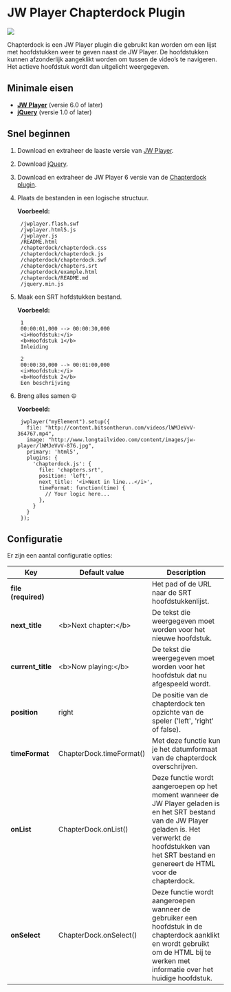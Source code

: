 JW Player Chapterdock Plugin
============================

<img src="https://github.com/skilip/chapterdock/blob/master/screenshot.png?raw=true" />

Chapterdock is een JW Player plugin die gebruikt kan worden om een lijst met hoofdstukken weer te geven naast de JW Player. De hoofdstukken kunnen afzonderlijk aangeklikt worden om tussen de video’s te navigeren. Het actieve hoofdstuk wordt dan uitgelicht weergegeven.

Minimale eisen
--------------

* [**JW Player**](http://www.longtailvideo.com/jw-player/download/) (versie 6.0 of later)
* [**jQuery**](http://code.jquery.com/jquery.min.js) (versie 1.0 of later)


Snel beginnen
-------------

1. Download en extraheer de laaste versie van [JW Player](http://www.longtailvideo.com/jw-player/download/).
2. Download [jQuery](http://code.jquery.com/jquery.min.js).
3. Download en extraheer de JW Player 6 versie van de [Chapterdock plugin](https://github.com/skilip/chapterdock/archive/jwplayer-6.zip).
4. Plaats de bestanden in een logische structuur.

    **Voorbeeld:**

        /jwplayer.flash.swf
        /jwplayer.html5.js
        /jwplayer.js
        /README.html
        /chapterdock/chapterdock.css
        /chapterdock/chapterdock.js
        /chapterdock/chapterdock.swf
        /chapterdock/chapters.srt
        /chapterdock/example.html
        /chapterdock/README.md
        /jquery.min.js

5. Maak een SRT hofdstukken bestand.

    **Voorbeeld:**

        1
        00:00:01,000 --> 00:00:30,000
        <i>Hoofdstuk:</i>
        <b>Hoofdstuk 1</b>
        Inleiding
        
        2
        00:00:30,000 --> 00:01:00,000
        <i>Hoofdstuk:</i>
        <b>Hoofdstuk 2</b>
        Een beschrijving

6. Breng alles samen &#9774;

    **Voorbeeld:**
    
        jwplayer("myElement").setup({
      	  file: "http://content.bitsontherun.com/videos/lWMJeVvV-364767.mp4",
          image: "http://www.longtailvideo.com/content/images/jw-player/lWMJeVvV-876.jpg",
          primary: 'html5',
          plugins: {
            'chapterdock.js': {
              file: 'chapters.srt',
              position: 'left',
              next_title: '<i>Next in line...</i>',
              timeFormat: function(time) {
                // Your logic here...
              },
            }
          }
        });

Configuratie
-------------

Er zijn een aantal configuratie opties:

<table>
  <thead>
    <tr>
      <th>Key</th>
      <th>Default value</th>
      <th>Description</th>
    </tr>
  </thead>
  <tbody>
    <tr>
      <td><strong>file (required)</strong></td>
      <td></td>
      <td>Het pad of de URL naar de SRT hoofdstukkenlijst.</td>
    </tr>
    <tr>
      <td><strong>next_title</strong></td>
      <td>&lt;b&gt;Next chapter:&lt;/b&gt;</td>
      <td>De tekst die weergegeven moet worden voor het nieuwe hoofdstuk.</td>
    </tr>
    <tr>
      <td><strong>current_title</strong></td>
      <td>&lt;b&gt;Now playing:&lt;/b&gt;</td>
      <td>De tekst die weergegeven moet worden voor het hoofdstuk dat nu afgespeeld wordt.</td>
    </tr>
    <tr>
      <td><strong>position</strong></td>
      <td>right</td>
      <td>De positie van de chapterdock ten opzichte van de speler ('left', 'right' of false).</td>
    </tr>
    <tr>
      <td><strong>timeFormat</strong></td>
      <td>ChapterDock.timeFormat()</td>
      <td>Met deze functie kun je het datumformaat van de chapterdock overschrijven.</td>
    </tr>
    <tr>
      <td><strong>onList</strong></td>
      <td>ChapterDock.onList()</td>
      <td>Deze functie wordt aangeroepen op het moment wanneer de JW Player geladen is en het SRT bestand van de JW Player geladen is. Het verwerkt de hoofdstukken van het SRT bestand en genereert de HTML voor de chapterdock.</td>
    </tr>
    <tr>
      <td><strong>onSelect</strong></td>
      <td>ChapterDock.onSelect()</td>
      <td>Deze functie wordt aangeroepen wanneer de gebruiker een hoofdstuk in de chapterdock aanklikt en wordt gebruikt om de HTML bij te werken met informatie over het huidige hoofdstuk.</td>
    </tr>
  </tbody>
</table>
